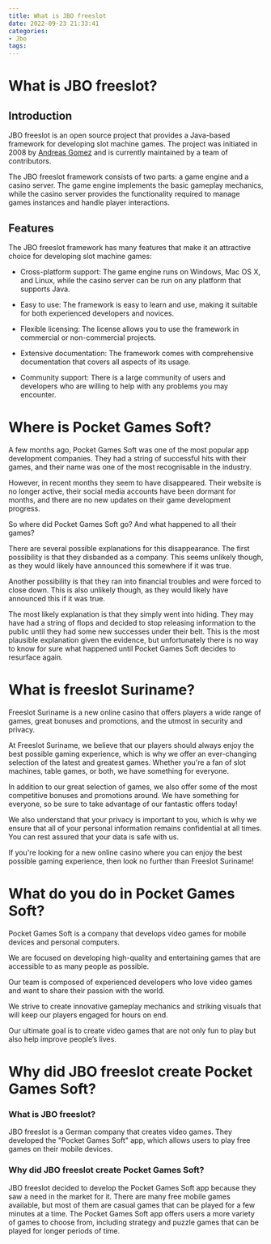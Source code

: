 ```yaml
---
title: What is JBO freeslot
date: 2022-09-23 21:33:41
categories:
- Jbo
tags:
---
```



#  What is JBO freeslot?

## Introduction

JBO freeslot is an open source project that provides a Java-based framework for developing slot machine games. The project was initiated in 2008 by [Andreas Gomez](https://github.com/andreasgomez) and is currently maintained by a team of contributors.

The JBO freeslot framework consists of two parts: a game engine and a casino server. The game engine implements the basic gameplay mechanics, while the casino server provides the functionality required to manage games instances and handle player interactions.

## Features

The JBO freeslot framework has many features that make it an attractive choice for developing slot machine games:

* Cross-platform support: The game engine runs on Windows, Mac OS X, and Linux, while the casino server can be run on any platform that supports Java.

* Easy to use: The framework is easy to learn and use, making it suitable for both experienced developers and novices.

* Flexible licensing: The license allows you to use the framework in commercial or non-commercial projects.

* Extensive documentation: The framework comes with comprehensive documentation that covers all aspects of its usage.

* Community support: There is a large community of users and developers who are willing to help with any problems you may encounter.

#  Where is Pocket Games Soft?

A few months ago, Pocket Games Soft was one of the most popular app development companies. They had a string of successful hits with their games, and their name was one of the most recognisable in the industry.

However, in recent months they seem to have disappeared. Their website is no longer active, their social media accounts have been dormant for months, and there are no new updates on their game development progress.

So where did Pocket Games Soft go? And what happened to all their games?

There are several possible explanations for this disappearance. The first possibility is that they disbanded as a company. This seems unlikely though, as they would likely have announced this somewhere if it was true.

Another possibility is that they ran into financial troubles and were forced to close down. This is also unlikely though, as they would likely have announced this if it was true.

The most likely explanation is that they simply went into hiding. They may have had a string of flops and decided to stop releasing information to the public until they had some new successes under their belt. This is the most plausible explanation given the evidence, but unfortunately there is no way to know for sure what happened until Pocket Games Soft decides to resurface again.

#  What is freeslot Suriname?

Freeslot Suriname is a new online casino that offers players a wide range of games, great bonuses and promotions, and the utmost in security and privacy.

At Freeslot Suriname, we believe that our players should always enjoy the best possible gaming experience, which is why we offer an ever-changing selection of the latest and greatest games. Whether you're a fan of slot machines, table games, or both, we have something for everyone.

In addition to our great selection of games, we also offer some of the most competitive bonuses and promotions around. We have something for everyone, so be sure to take advantage of our fantastic offers today!

We also understand that your privacy is important to you, which is why we ensure that all of your personal information remains confidential at all times. You can rest assured that your data is safe with us.

If you're looking for a new online casino where you can enjoy the best possible gaming experience, then look no further than Freeslot Suriname!

#  What do you do in Pocket Games Soft?

Pocket Games Soft is a company that develops video games for mobile devices and personal computers.

We are focused on developing high-quality and entertaining games that are accessible to as many people as possible.

Our team is composed of experienced developers who love video games and want to share their passion with the world.

We strive to create innovative gameplay mechanics and striking visuals that will keep our players engaged for hours on end.

Our ultimate goal is to create video games that are not only fun to play but also help improve people’s lives.

#  Why did JBO freeslot create Pocket Games Soft?

### What is JBO freeslot?

JBO freeslot is a German company that creates video games. They developed the "Pocket Games Soft" app, which allows users to play free games on their mobile devices.

### Why did JBO freeslot create Pocket Games Soft?

JBO freeslot decided to develop the Pocket Games Soft app because they saw a need in the market for it. There are many free mobile games available, but most of them are casual games that can be played for a few minutes at a time. The Pocket Games Soft app offers users a more variety of games to choose from, including strategy and puzzle games that can be played for longer periods of time.
